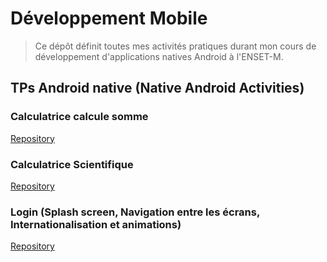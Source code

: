 # Développement Mobile
> Ce dépôt définit toutes mes activités pratiques durant mon cours de développement d'applications natives Android à l'ENSET-M.
## TPs Android native (Native Android Activities)
### Calculatrice calcule somme 

[Repository](https://github.com/sokainadaabal/MobileDevelopmentTPs/tree/main/CalculatriceSomme)
### Calculatrice Scientifique

[Repository](https://github.com/sokainadaabal/MobileDevelopmentTPs/tree/main/CalculatriceScientifique)
### Login (Splash screen, Navigation entre les écrans, Internationalisation et animations)

[Repository](https://github.com/sokainadaabal/MobileDevelopmentTPs/tree/main/LoginEnset)
